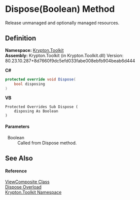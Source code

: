 # Dispose(Boolean) Method


Release unmanaged and optionally managed resources.



## Definition
**Namespace:** <a href="79d2eac2-21f4-54ff-7552-b20c33c30600.md">Krypton.Toolkit</a>  
**Assembly:** Krypton.Toolkit (in Krypton.Toolkit.dll) Version: 80.23.10.287+8d7660f9dc5efd033fabe008ebfb904beab6d444

**C#**
``` C#
protected override void Dispose(
	bool disposing
)
```
**VB**
``` VB
Protected Overrides Sub Dispose ( 
	disposing As Boolean
)
```



#### Parameters
<dl><dt>  Boolean</dt><dd>Called from Dispose method.</dd></dl>

## See Also


#### Reference
<a href="467f805c-296b-06ec-42f1-e965af0d0f04.md">ViewComposite Class</a>  
<a href="5fb7679f-f2b8-26dd-dd5e-5ad0420c81bf.md">Dispose Overload</a>  
<a href="79d2eac2-21f4-54ff-7552-b20c33c30600.md">Krypton.Toolkit Namespace</a>  
